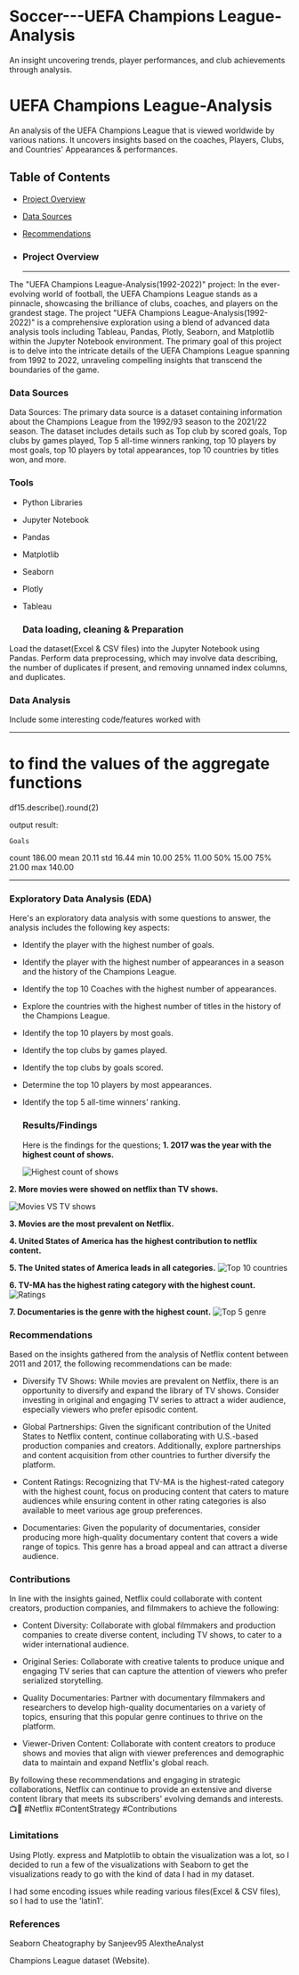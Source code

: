 # Soccer---UEFA Champions League-Analysis
An insight uncovering trends, player performances, and club achievements through analysis.

# UEFA Champions League-Analysis
An analysis of the UEFA Champions League that is viewed worldwide by various nations. It uncovers insights based on the coaches, Players, Clubs, and Countries' Appearances & performances.

## Table of Contents
- [Project Overview](#project-overview)
- [Data Sources](#data-sources)
- [Recommendations](#recommendations)

- ### Project Overview
  ---

The "UEFA Champions League-Analysis(1992-2022)" project: In the ever-evolving world of football, the UEFA Champions League stands as a pinnacle, showcasing the brilliance of clubs, coaches, and players on the grandest stage. The project "UEFA Champions League-Analysis(1992-2022)" is a comprehensive exploration using a blend of advanced data analysis tools including Tableau, Pandas, Plotly, Seaborn, and Matplotlib within the Jupyter Notebook environment.
The primary goal of this project is to delve into the intricate details of the UEFA Champions League spanning from 1992 to 2022, unraveling compelling insights that transcend the boundaries of the game.


  ### Data Sources
  Data Sources:
The primary data source is a dataset containing information about the Champions League from the 1992/93 season to the 2021/22 season. The dataset includes details such as Top club by scored goals,  Top clubs by games played, Top 5 all-time winners ranking, top 10 players by most goals, top 10 players by total appearances, top 10 countries by titles won, and more.
  

  ### Tools
- Python Libraries
- Jupyter Notebook
- Pandas
- Matplotlib
- Seaborn
- Plotly
- Tableau


  ### Data loading, cleaning & Preparation
  
Load the dataset(Excel & CSV files) into the Jupyter Notebook using Pandas.
Perform data preprocessing, which may involve data describing, the number of duplicates if present, and removing unnamed index columns, and duplicates.

  ### Data Analysis
  
  Include some interesting code/features worked with
  
  ---
       
    
# to find the values of the aggregate functions
df15.describe().round(2)

output result:

	Goals
count	186.00
mean	20.11
std	16.44
min	10.00
25%	11.00
50%	15.00
75%	21.00
max	140.00

  ---
  
  ### Exploratory Data Analysis (EDA)

  Here's an exploratory data analysis with some questions to answer, the analysis includes the following key aspects:

- Identify the player with the highest number of goals.
- Identify the player with the highest number of appearances in a season and the history of the Champions League.
- Identify the top 10 Coaches with the highest number of appearances.
- Explore the countries with the highest number of titles in the history of the Champions League.
- Identify the top 10 players by most goals.
- Identify the top clubs by games played.
- Identify the top clubs by goals scored.
- Determine the top 10 players by most appearances.
- Identify the top 5 all-time winners' ranking.
  


  

  ### Results/Findings
  
  Here is the findings for the questions;
  **1. 2017 was the year with the highest count of shows.**
  
  ![Highest count of shows](https://github.com/Echecorneliusjr001/Netflix-EDA-Visualization/assets/149030759/fa643e36-29fa-422f-81ae-6aaef890c1bb)

 **2. More movies were showed on netflix than TV shows.**
 
  ![Movies VS TV shows](https://github.com/Echecorneliusjr001/Netflix-EDA-Visualization/assets/149030759/909ea3d5-2ec8-4c40-901b-50e16a654c31)

  **3. Movies are the most prevalent on Netflix.**
  
  **4. United States of America has the highest contribution to netflix content.**
  
  **5. The United states of America leads in all categories.**
  ![Top 10 countries](https://github.com/Echecorneliusjr001/Netflix-EDA-Visualization/assets/149030759/44acf179-ba7e-4e09-b145-2c17e9609bb0)

  **6. TV-MA has the highest rating category with the highest count.**
  ![Ratings](https://github.com/Echecorneliusjr001/Netflix-EDA-Visualization/assets/149030759/d7bcc424-8f26-485c-8b2a-8b3f1f08390d)

  **7. Documentaries is the genre with the highest count.**
  ![Top 5 genre](https://github.com/Echecorneliusjr001/Netflix-EDA-Visualization/assets/149030759/e82f2c47-041b-4d95-8b7a-9853b4815fc5)

    
    
### Recommendations
  

Based on the insights gathered from the analysis of Netflix content between 2011 and 2017, the following recommendations can be made:

- Diversify TV Shows: While movies are prevalent on Netflix, there is an opportunity to diversify and expand the library of TV shows. Consider investing in original and engaging TV series to attract a wider audience, especially viewers who prefer episodic content.

- Global Partnerships: Given the significant contribution of the United States to Netflix content, continue collaborating with U.S.-based production companies and creators. Additionally, explore partnerships and content acquisition from other countries to further diversify the platform.

- Content Ratings: Recognizing that TV-MA is the highest-rated category with the highest count, focus on producing content that caters to mature audiences while ensuring content in other rating categories is also available to meet various age group preferences.

- Documentaries: Given the popularity of documentaries, consider producing more high-quality documentary content that covers a wide range of topics. This genre has a broad appeal and can attract a diverse audience.



### Contributions
In line with the insights gained, Netflix could collaborate with content creators, production companies, and filmmakers to achieve the following:

- Content Diversity: Collaborate with global filmmakers and production companies to create diverse content, including TV shows, to cater to a wider international audience.

- Original Series: Collaborate with creative talents to produce unique and engaging TV series that can capture the attention of viewers who prefer serialized storytelling.

- Quality Documentaries: Partner with documentary filmmakers and researchers to develop high-quality documentaries on a variety of topics, ensuring that this popular genre continues to thrive on the platform.

- Viewer-Driven Content: Collaborate with content creators to produce shows and movies that align with viewer preferences and demographic data to maintain and expand Netflix's global reach.

By following these recommendations and engaging in strategic collaborations, Netflix can continue to provide an extensive and diverse content library that meets its subscribers' evolving demands and interests. 📺🤝 #Netflix #ContentStrategy #Contributions

### Limitations
Using Plotly. express and Matplotlib to obtain the visualization was a lot, so I decided to run a few of the visualizations with Seaborn to get the visualizations 
ready to go with the kind of data I had in my dataset.

I had some encoding issues while reading various files(Excel & CSV files), so I had to use the 'latin1'.


### References
 Seaborn Cheatography by Sanjeev95
 AlextheAnalyst
 
 Champions League dataset (Website).
